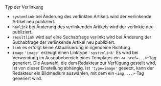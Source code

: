 Typ der Verlinkung
- `systemlink` bei Änderung des verlinkten Artikels wird der verlinkende
Artikel neu publiziert.
- `navlink` bei Änderung des verlinkenden Artikels wird der verlinkte neu
publiziert.
- `resultlink` wird auf eine Suchabfrage verlinkt wird bei Änderung der
Suchabfrage der verlinkende Artikel neu publiziert.
- `link` es erfolgt keine Aktualisierung in irgendeine Richtung.
- `image` `'image'` erzeugt einen Linktype `'systemlink'`
    Es wird bei Verwendung im Ausgabebereich eines Templates ein `<a
href=...>`-Tag generiert. Die Auswahl, die dem Redakteur zur Verfügung
gestellt wird, ist von dieser Einstellung abhängig. Ist `'type=image'`
gesetzt, kann der Redakteur ein Bildmedium auswählen, mit dem ein `<img
...>`-Tag generiert wird.